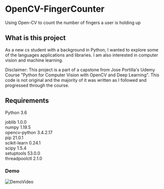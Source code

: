 # OpenCV-FingerCounter
Using Open-CV to count the number of fingers a user is holding up

## What is this project

As a new cs student with a background in Python, I wanted to explore some of the languages applications and libraries. I am also interested in computer vision and machine learning. 

Disclaimer: This project is a part of a capstone from Jose Portilla's Udemy Course "Python for Computer Vision with OpenCV and Deep Learning". This code is not original and the majority of it was written as I followed and progressed through the course.

## Requirements
Python 3.6 <br />

joblib        1.0.0 <br />
numpy         1.19.5 <br />
opencv-python 3.4.2.17 <br />
pip           21.0.1 <br />
scikit-learn  0.24.1 <br />
scipy         1.5.4 <br />
setuptools    53.0.0 <br />
threadpoolctl 2.1.0 <br />
 

### Demo
![DemoVideo](https://media.giphy.com/media/9tUDe3Mly8kde652ju/giphy.gif)
